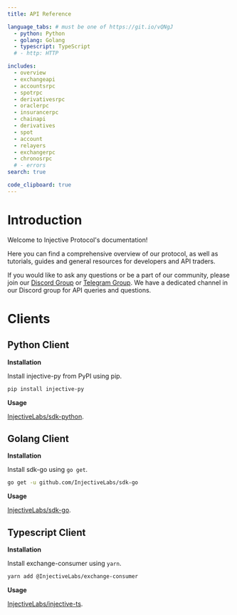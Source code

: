 ```yaml
---
title: API Reference

language_tabs: # must be one of https://git.io/vQNgJ
  - python: Python
  - golang: Golang
  - typescript: TypeScript
  # - http: HTTP

includes:
  - overview
  - exchangeapi
  - accountsrpc
  - spotrpc
  - derivativesrpc
  - oraclerpc
  - insurancerpc
  - chainapi
  - derivatives
  - spot
  - account
  - relayers
  - exchangerpc
  - chronosrpc
  # - errors
search: true

code_clipboard: true
---
```


# Introduction

Welcome to Injective Protocol's documentation!

Here you can find a comprehensive overview of our protocol, as well as tutorials, guides and general resources for developers and API traders.

If you would like to ask any questions or be a part of our community, please join our [Discord Group](discord.gg/injective) or [Telegram Group](https://t.me/joininjective). We have a dedicated channel in our Discord group for API queries and questions.

# Clients

## Python Client
**Installation**

Install injective-py from PyPI using pip.

```bash
pip install injective-py
```

**Usage**

[InjectiveLabs/sdk-python](https://github.com/InjectiveLabs/sdk-python).


## Golang Client
**Installation**

Install sdk-go using `go get`.

```bash
go get -u github.com/InjectiveLabs/sdk-go
```

**Usage**

[InjectiveLabs/sdk-go](https://github.com/InjectiveLabs/sdk-go).

<!-- [comment]: <> (TODO: implement)
See the examples folder for simple Golang examples. -->


## Typescript Client
**Installation**

Install exchange-consumer using `yarn`.

```bash
yarn add @InjectiveLabs/exchange-consumer
```

**Usage**

[InjectiveLabs/injective-ts](https://github.com/InjectiveLabs/injective-ts/tree/master/packages/exchange-consumer).